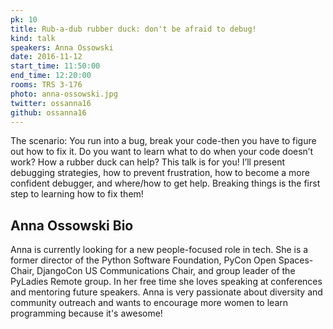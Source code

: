 ```yaml
---
pk: 10
title: Rub-a-dub rubber duck: don't be afraid to debug!
kind: talk
speakers: Anna Ossowski
date: 2016-11-12
start_time: 11:50:00
end_time: 12:20:00
rooms: TRS 3-176
photo: anna-ossowski.jpg
twitter: ossanna16
github: ossanna16
---
```


The scenario: You run into a bug, break your code-then you have to figure out how to fix it. Do you want to learn what to do when your code doesn’t work? How a rubber duck can help? This talk is for you! I’ll present debugging strategies, how to prevent frustration, how to become a more confident debugger, and where/how to get help. Breaking things is the first step to learning how to fix them!

## Anna Ossowski Bio

Anna is currently looking for a new people-focused role in tech. She is a former director of the Python Software Foundation, PyCon Open Spaces-Chair, DjangoCon US Communications Chair, and group leader of the PyLadies Remote group. In her free time she loves speaking at conferences and mentoring future speakers. Anna is very passionate about diversity and community outreach and wants to encourage more women to learn programming because it's awesome!
